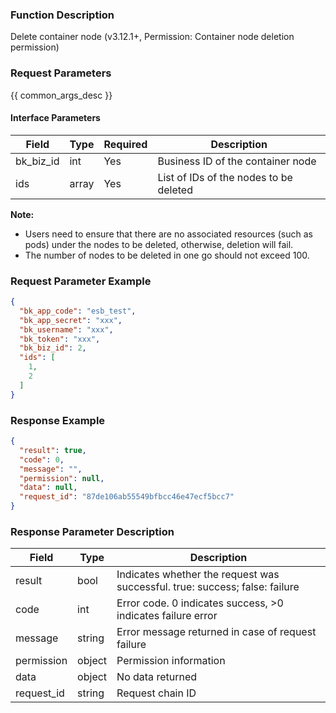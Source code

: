 ### Function Description

Delete container node (v3.12.1+, Permission: Container node deletion permission)

### Request Parameters

{{ common_args_desc }}

#### Interface Parameters

| Field     | Type  | Required | Description                            |
| --------- | ----- | -------- | -------------------------------------- |
| bk_biz_id | int   | Yes      | Business ID of the container node      |
| ids       | array | Yes      | List of IDs of the nodes to be deleted |

**Note:**

- Users need to ensure that there are no associated resources (such as pods) under the nodes to be deleted, otherwise, deletion will fail.
- The number of nodes to be deleted in one go should not exceed 100.

### Request Parameter Example

```json
{
  "bk_app_code": "esb_test",
  "bk_app_secret": "xxx",
  "bk_username": "xxx",
  "bk_token": "xxx",
  "bk_biz_id": 2,
  "ids": [
    1,
    2
  ]
}
```

### Response Example

```json
{
  "result": true,
  "code": 0,
  "message": "",
  "permission": null,
  "data": null,
  "request_id": "87de106ab55549bfbcc46e47ecf5bcc7"
}
```

### Response Parameter Description

| Field       | Type   | Description                                                  |
| ---------- | ------ | ------------------------------------------------------------ |
| result     | bool   | Indicates whether the request was successful. true: success; false: failure |
| code       | int    | Error code. 0 indicates success, >0 indicates failure error  |
| message    | string | Error message returned in case of request failure            |
| permission | object | Permission information                                       |
| data       | object | No data returned                                             |
| request_id | string | Request chain ID                                             |